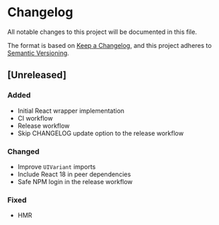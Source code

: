 # Changelog

All notable changes to this project will be documented in this file.

The format is based on [Keep a Changelog](https://keepachangelog.com/en/1.0.0),
and this project adheres to [Semantic Versioning](https://semver.org/spec/v2.0.0.html).

## [Unreleased]

### Added

- Initial React wrapper implementation
- CI workflow
- Release workflow
- Skip CHANGELOG update option to the release workflow

### Changed

- Improve `UIVariant` imports
- Include React 18 in peer dependencies
- Safe NPM login in the release workflow

### Fixed

- HMR

